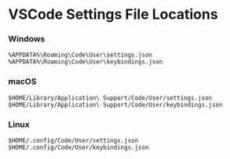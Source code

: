 # VSCode Settings File Locations

### Windows
```%APPDATA%\Roaming\Code\User\settings.json```
```%APPDATA%\Roaming\Code\User\keybindings.json```

### macOS
```$HOME/Library/Application\ Support/Code/User/settings.json```
```$HOME/Library/Application\ Support/Code/User/keybindings.json```

### Linux
```$HOME/.config/Code/User/settings.json```
```$HOME/.config/Code/User/keybindings.json```
